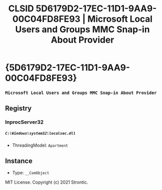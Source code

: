 ﻿---
title: "CLSID 5D6179D2-17EC-11D1-9AA9-00C04FD8FE93 | Microsoft Local Users and Groups MMC Snap-in About Provider"
excerpt: What is COM-Object CLSID 5D6179D2-17EC-11D1-9AA9-00C04FD8FE93?
---

# {5D6179D2-17EC-11D1-9AA9-00C04FD8FE93}

### `Microsoft Local Users and Groups MMC Snap-in About Provider`

## Registry


### InprocServer32

##### `C:\Windows\system32\localsec.dll`
* ThreadingModel: `Apartment`

## Instance

* Type: `__ComObject`

MIT License. Copyright (c) 2021 Strontic.


